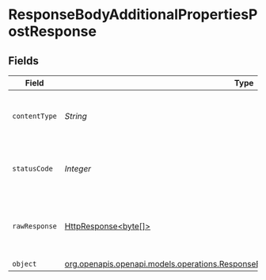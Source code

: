 # ResponseBodyAdditionalPropertiesPostResponse


## Fields

| Field                                                                                                                                                                  | Type                                                                                                                                                                   | Required                                                                                                                                                               | Description                                                                                                                                                            |
| ---------------------------------------------------------------------------------------------------------------------------------------------------------------------- | ---------------------------------------------------------------------------------------------------------------------------------------------------------------------- | ---------------------------------------------------------------------------------------------------------------------------------------------------------------------- | ---------------------------------------------------------------------------------------------------------------------------------------------------------------------- |
| `contentType`                                                                                                                                                          | *String*                                                                                                                                                               | :heavy_check_mark:                                                                                                                                                     | HTTP response content type for this operation                                                                                                                          |
| `statusCode`                                                                                                                                                           | *Integer*                                                                                                                                                              | :heavy_check_mark:                                                                                                                                                     | HTTP response status code for this operation                                                                                                                           |
| `rawResponse`                                                                                                                                                          | [HttpResponse<byte[]>](https://docs.oracle.com/en/java/javase/11/docs/api/java.net.http/java/net/http/HttpResponse.html)                                               | :heavy_minus_sign:                                                                                                                                                     | Raw HTTP response; suitable for custom response parsing                                                                                                                |
| `object`                                                                                                                                                               | [org.openapis.openapi.models.operations.ResponseBodyAdditionalPropertiesPostResponseBody](../../models/operations/ResponseBodyAdditionalPropertiesPostResponseBody.md) | :heavy_minus_sign:                                                                                                                                                     | OK                                                                                                                                                                     |